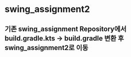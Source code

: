 # swing_assignment2

## 기존 swing_assignment Repository에서 build.gradle.kts -> build.gradle 변환 후 swing_assignment2로 이동 
